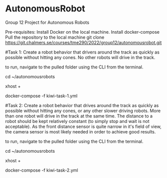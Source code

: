 # AutonomousRobot

Group 12 Project for Autonomous Robots

Pre-requisites:
Install Docker on the local machine.
Install docker-compose
Pull the repository to the local machine
git clone https://git.chalmers.se/courses/tme290/2022/group12/autonomousrobot.git

#Task 1: Create a robot behavior that drivers around the track as quickly as possible without hitting any cones. No other robots will drive in the track.

to run, navigate to the pulled folder using the CLI from the terminal. 

cd ~/autonomousrobots

xhost +

docker-compose -f kiwi-task-1.yml

#Task 2: Create a robot behavior that drives around the track as quickly as possible without hitting any cones, or any other slower driving robots. More than one robot will drive in the track at the same time. The distance to a robot should be kept relatively constant (to simply stop and wait is not acceptable). As the front distance sensor is quite narrow in it's field of view, the camera sensor is most likely needed in order to achieve good results.

to run, navigate to the pulled folder using the CLI from the terminal. 

cd ~/autonomousrobots

xhost +

docker-compose -f kiwi-task-2.yml
